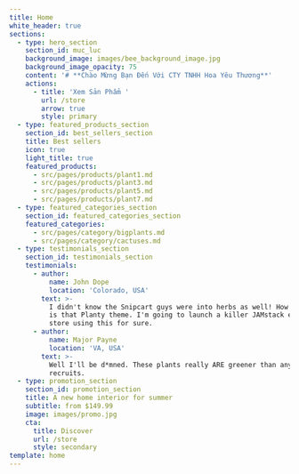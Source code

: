 ```yaml
---
title: Home
white_header: true
sections:
  - type: hero_section
    section_id: muc_luc
    background_image: images/bee_background_image.jpg
    background_image_opacity: 75
    content: '# **Chào Mừng Bạn Đến Với CTY TNHH Hoa Yêu Thương**'
    actions:
      - title: 'Xem Sản Phẩm '
        url: /store
        arrow: true
        style: primary
  - type: featured_products_section
    section_id: best_sellers_section
    title: Best sellers
    icon: true
    light_title: true
    featured_products:
      - src/pages/products/plant1.md
      - src/pages/products/plant3.md
      - src/pages/products/plant5.md
      - src/pages/products/plant7.md
  - type: featured_categories_section
    section_id: featured_categories_section
    featured_categories:
      - src/pages/category/bigplants.md
      - src/pages/category/cactuses.md
  - type: testimonials_section
    section_id: testimonials_section
    testimonials:
      - author:
          name: John Dope
          location: 'Colorado, USA'
        text: >-
          I didn't know the Snipcart guys were into herbs as well! How beautiful
          is that Planty theme. I'm going to launch a killer JAMstack e-commerce
          store using this for sure.
      - author:
          name: Major Payne
          location: 'VA, USA'
        text: >-
          Well I'll be d*mned. These plants really ARE greener than any of my
          recruits.
  - type: promotion_section
    section_id: promotion_section
    title: A new home interior for summer
    subtitle: from $149.99
    image: images/promo.jpg
    cta:
      title: Discover
      url: /store
      style: secondary
template: home
---
```

